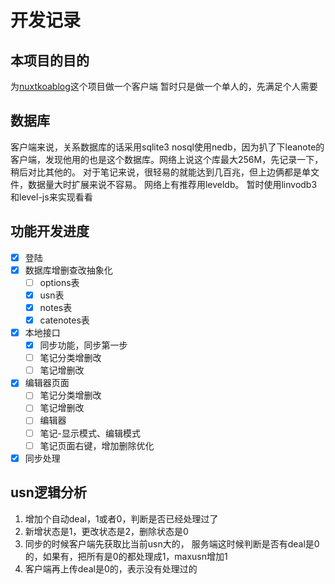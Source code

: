 # 开发记录

## 本项目的目的
为[nuxtkoablog](https://github.com/carlleton/nuxtkoablog)这个项目做一个客户端
暂时只是做一个单人的，先满足个人需要

## 数据库
客户端来说，关系数据库的话采用sqlite3
nosql使用nedb，因为扒了下leanote的客户端，发现他用的也是这个数据库。网络上说这个库最大256M，先记录一下，稍后对比其他的。
对于笔记来说，很轻易的就能达到几百兆，但上边俩都是单文件，数据量大时扩展来说不容易。
网络上有推荐用leveldb。
暂时使用linvodb3和level-js来实现看看

## 功能开发进度
- [x] 登陆
- [x] 数据库增删查改抽象化
	- [ ] options表
	- [x] usn表
	- [x] notes表
	- [x] catenotes表
- [x] 本地接口
	- [x] 同步功能，同步第一步
	- [ ] 笔记分类增删改
	- [ ] 笔记增删改
- [x] 编辑器页面
	- [ ] 笔记分类增删改
	- [ ] 笔记增删改
	- [ ] 编辑器
	- [ ] 笔记-显示模式、编辑模式
	- [ ] 笔记页面右键，增加删除优化
- [x] 同步处理
	
## usn逻辑分析
1. 增加个自动deal，1或者0，判断是否已经处理过了
2. 新增状态是1，更改状态是2，删除状态是0
3. 同步的时候客户端先获取比当前usn大的，
	服务端这时候判断是否有deal是0的，如果有，把所有是0的都处理成1，maxusn增加1
4. 客户端再上传deal是0的，表示没有处理过的
